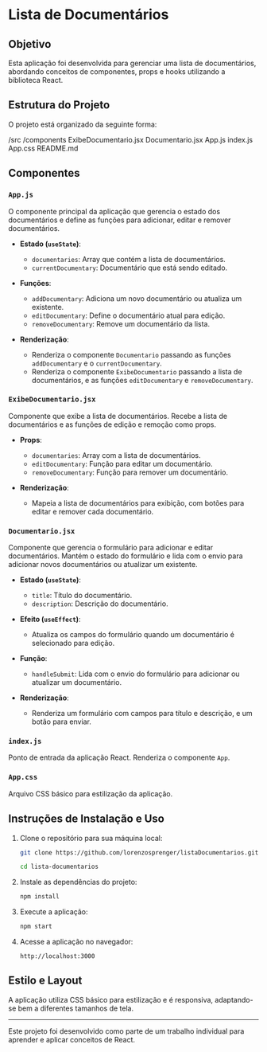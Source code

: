 # Lista de Documentários

## Objetivo
Esta aplicação foi desenvolvida para gerenciar uma lista de documentários, abordando conceitos de componentes, props e hooks utilizando a biblioteca React.

## Estrutura do Projeto
O projeto está organizado da seguinte forma:

/src
    /components
        ExibeDocumentario.jsx
        Documentario.jsx
App.js
index.js
App.css
README.md

## Componentes

### `App.js`
O componente principal da aplicação que gerencia o estado dos documentários e define as funções para adicionar, editar e remover documentários.

- **Estado (`useState`)**: 
  - `documentaries`: Array que contém a lista de documentários.
  - `currentDocumentary`: Documentário que está sendo editado.

- **Funções**:
  - `addDocumentary`: Adiciona um novo documentário ou atualiza um existente.
  - `editDocumentary`: Define o documentário atual para edição.
  - `removeDocumentary`: Remove um documentário da lista.

- **Renderização**:
  - Renderiza o componente `Documentario` passando as funções `addDocumentary` e o `currentDocumentary`.
  - Renderiza o componente `ExibeDocumentario` passando a lista de documentários, e as funções `editDocumentary` e `removeDocumentary`.

### `ExibeDocumentario.jsx`
Componente que exibe a lista de documentários. Recebe a lista de documentários e as funções de edição e remoção como props.

- **Props**:
  - `documentaries`: Array com a lista de documentários.
  - `editDocumentary`: Função para editar um documentário.
  - `removeDocumentary`: Função para remover um documentário.

- **Renderização**:
  - Mapeia a lista de documentários para exibição, com botões para editar e remover cada documentário.

### `Documentario.jsx`
Componente que gerencia o formulário para adicionar e editar documentários. Mantém o estado do formulário e lida com o envio para adicionar novos documentários ou atualizar um existente.

- **Estado (`useState`)**:
  - `title`: Título do documentário.
  - `description`: Descrição do documentário.

- **Efeito (`useEffect`)**:
  - Atualiza os campos do formulário quando um documentário é selecionado para edição.

- **Função**:
  - `handleSubmit`: Lida com o envio do formulário para adicionar ou atualizar um documentário.

- **Renderização**:
  - Renderiza um formulário com campos para título e descrição, e um botão para enviar.

### `index.js`
Ponto de entrada da aplicação React. Renderiza o componente `App`.

### `App.css`
Arquivo CSS básico para estilização da aplicação.

## Instruções de Instalação e Uso

1. Clone o repositório para sua máquina local:
    ```bash
    git clone https://github.com/lorenzosprenger/listaDocumentarios.git
    
    cd lista-documentarios
    ```

2. Instale as dependências do projeto:
    ```bash
    npm install
    ```

3. Execute a aplicação:
    ```bash
    npm start
    ```

4. Acesse a aplicação no navegador:
    ```
    http://localhost:3000
    ```


## Estilo e Layout
A aplicação utiliza CSS básico para estilização e é responsiva, adaptando-se bem a diferentes tamanhos de tela.

---

Este projeto foi desenvolvido como parte de um trabalho individual para aprender e aplicar conceitos de React.

